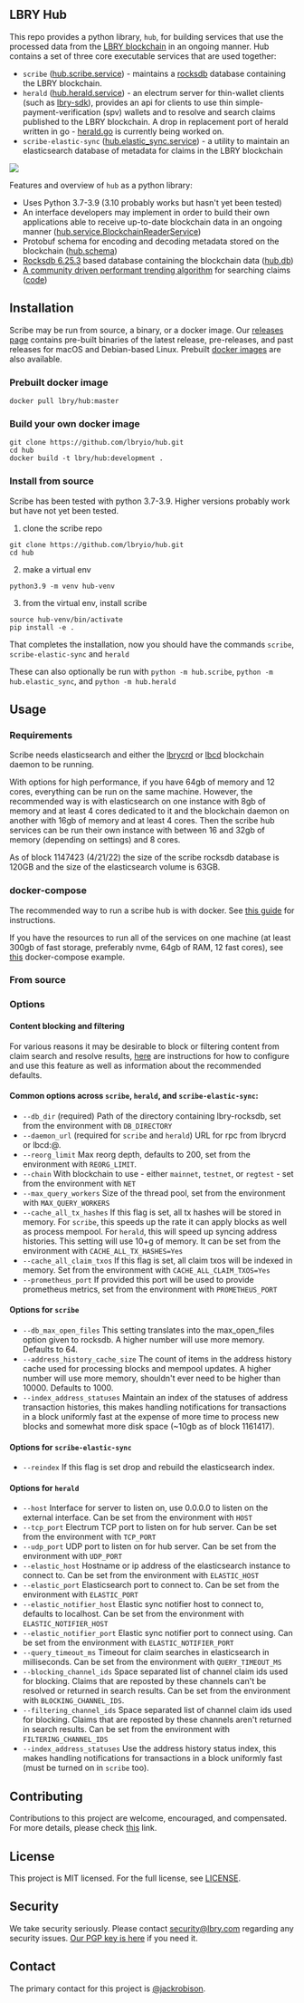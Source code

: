 ## LBRY Hub

This repo provides a python library, `hub`, for building services that use the processed data from the [LBRY blockchain](https://github.com/lbryio/lbrycrd) in an ongoing manner. Hub contains a set of three core executable services that are used together:
 * `scribe` ([hub.scribe.service](https://github.com/lbryio/hub/tree/master/hub/service.py)) - maintains a [rocksdb](https://github.com/lbryio/lbry-rocksdb) database containing the LBRY blockchain.
 * `herald` ([hub.herald.service](https://github.com/lbryio/hub/tree/master/hub/herald/service.py)) - an electrum server for thin-wallet clients (such as [lbry-sdk](https://github.com/lbryio/lbry-sdk)), provides an api for clients to use thin simple-payment-verification (spv) wallets and to resolve and search claims published to the LBRY blockchain. A drop in replacement port of herald written in go - [herald.go](https://github.com/lbryio/herald.go) is currently being worked on.
 * `scribe-elastic-sync` ([hub.elastic_sync.service](https://github.com/lbryio/hub/tree/master/hub/elastic_sync/service.py)) - a utility to maintain an elasticsearch database of metadata for claims in the LBRY blockchain

![](https://raw.githubusercontent.com/lbryio/hub/master/docs/diagram.png)

Features and overview of `hub` as a python library:
 * Uses Python 3.7-3.9 (3.10 probably works but hasn't yet been tested)
 * An interface developers may implement in order to build their own applications able to receive up-to-date blockchain data in an ongoing manner ([hub.service.BlockchainReaderService](https://github.com/lbryio/hub/tree/master/hub/service.py))
 * Protobuf schema for encoding and decoding metadata stored on the blockchain ([hub.schema](https://github.com/lbryio/hub/tree/master/hub/schema))
 * [Rocksdb 6.25.3](https://github.com/lbryio/lbry-rocksdb/) based database containing the blockchain data ([hub.db](https://github.com/lbryio/hub/tree/master/hub/db))
 * [A community driven performant trending algorithm](https://raw.githubusercontent.com/lbryio/hub/master/docs/trending%20algorithm.pdf) for searching claims ([code](https://github.com/lbryio/hub/blob/master/hub/elastic_sync/fast_ar_trending.py))

## Installation

Scribe may be run from source, a binary, or a docker image.
Our [releases page](https://github.com/lbryio/hub/releases) contains pre-built binaries of the latest release, pre-releases, and past releases for macOS and Debian-based Linux.
Prebuilt [docker images](https://hub.docker.com/r/lbry/hub/tags) are also available.

### Prebuilt docker image

`docker pull lbry/hub:master`

### Build your own docker image

```
git clone https://github.com/lbryio/hub.git
cd hub
docker build -t lbry/hub:development .
```

### Install from source

Scribe has been tested with python 3.7-3.9. Higher versions probably work but have not yet been tested.

1. clone the scribe repo
```
git clone https://github.com/lbryio/hub.git
cd hub
```
2. make a virtual env
```
python3.9 -m venv hub-venv
```
3. from the virtual env, install scribe
```
source hub-venv/bin/activate
pip install -e .
```

That completes the installation, now you should have the commands `scribe`, `scribe-elastic-sync` and `herald`

These can also optionally be run with `python -m hub.scribe`, `python -m hub.elastic_sync`, and `python -m hub.herald`

## Usage

### Requirements

Scribe needs elasticsearch and either the [lbrycrd](https://github.com/lbryio/lbrycrd) or [lbcd](https://github.com/lbryio/lbcd) blockchain daemon to be running.

With options for high performance, if you have 64gb of memory and 12 cores, everything can be run on the same machine. However, the recommended way is with elasticsearch on one instance with 8gb of memory and at least 4 cores dedicated to it and the blockchain daemon on another with 16gb of memory and at least 4 cores. Then the scribe hub services can be run their own instance with between 16 and 32gb of memory (depending on settings) and 8 cores. 

As of block 1147423 (4/21/22) the size of the scribe rocksdb database is 120GB and the size of the elasticsearch volume is 63GB.

### docker-compose
The recommended way to run a scribe hub is with docker. See [this guide](https://github.com/lbryio/hub/blob/master/docs/cluster_guide.md) for instructions.

If you have the resources to run all of the services on one machine (at least 300gb of fast storage, preferably nvme, 64gb of RAM, 12 fast cores), see [this](https://github.com/lbryio/hub/blob/master/docs/docker_examples/docker-compose.yml) docker-compose example.

### From source

### Options

#### Content blocking and filtering

For various reasons it may be desirable to block or filtering content from claim search and resolve results, [here](https://github.com/lbryio/hub/blob/master/docs/blocking.md) are instructions for how to configure and use this feature as well as information about the recommended defaults.

#### Common options across `scribe`, `herald`, and `scribe-elastic-sync`:
  - `--db_dir` (required) Path of the directory containing lbry-rocksdb, set from the environment with `DB_DIRECTORY`
  - `--daemon_url` (required for `scribe` and `herald`) URL for rpc from lbrycrd or lbcd<rpcuser>:<rpcpassword>@<lbrycrd rpc ip><lbrycrd rpc port>.
  - `--reorg_limit` Max reorg depth, defaults to 200, set from the environment with `REORG_LIMIT`.
  - `--chain` With blockchain to use - either `mainnet`, `testnet`, or `regtest` - set from the environment with `NET`
  - `--max_query_workers` Size of the thread pool, set from the environment with `MAX_QUERY_WORKERS`
  - `--cache_all_tx_hashes` If this flag is set, all tx hashes will be stored in memory. For `scribe`, this speeds up the rate it can apply blocks as well as process mempool. For `herald`, this will speed up syncing address histories. This setting will use 10+g of memory. It can be set from the environment with `CACHE_ALL_TX_HASHES=Yes`
  - `--cache_all_claim_txos` If this flag is set, all claim txos will be indexed in memory. Set from the environment with `CACHE_ALL_CLAIM_TXOS=Yes`
  - `--prometheus_port` If provided this port will be used to provide prometheus metrics, set from the environment with `PROMETHEUS_PORT`

#### Options for `scribe`
  - `--db_max_open_files` This setting translates into the max_open_files option given to rocksdb. A higher number will use more memory. Defaults to 64.
  - `--address_history_cache_size` The count of items in the address history cache used for processing blocks and mempool updates. A higher number will use more memory, shouldn't ever need to be higher than 10000. Defaults to 1000.
  - `--index_address_statuses` Maintain an index of the statuses of address transaction histories, this makes handling notifications for transactions in a block uniformly fast at the expense of more time to process new blocks and somewhat more disk space (~10gb as of block 1161417).

#### Options for `scribe-elastic-sync`
  - `--reindex` If this flag is set drop and rebuild the elasticsearch index.

#### Options for `herald`
  - `--host` Interface for server to listen on, use 0.0.0.0 to listen on the external interface. Can be set from the environment with `HOST`
  - `--tcp_port` Electrum TCP port to listen on for hub server. Can be set from the environment with `TCP_PORT`
  - `--udp_port` UDP port to listen on for hub server. Can be set from the environment with `UDP_PORT`
  - `--elastic_host` Hostname or ip address of the elasticsearch instance to connect to. Can be set from the environment with `ELASTIC_HOST`
  - `--elastic_port` Elasticsearch port to connect to. Can be set from the environment with `ELASTIC_PORT`
  - `--elastic_notifier_host` Elastic sync notifier host to connect to, defaults to localhost. Can be set from the environment with `ELASTIC_NOTIFIER_HOST`
  - `--elastic_notifier_port` Elastic sync notifier port to connect using. Can be set from the environment with `ELASTIC_NOTIFIER_PORT`
  - `--query_timeout_ms` Timeout for claim searches in elasticsearch in milliseconds. Can be set from the environment with `QUERY_TIMEOUT_MS`
  - `--blocking_channel_ids` Space separated list of channel claim ids used for blocking. Claims that are reposted by these channels can't be resolved or returned in search results. Can be set from the environment with `BLOCKING_CHANNEL_IDS`.
  - `--filtering_channel_ids` Space separated list of channel claim ids used for blocking. Claims that are reposted by these channels aren't returned in search results. Can be set from the environment with `FILTERING_CHANNEL_IDS`
  - `--index_address_statuses` Use the address history status index, this makes handling notifications for transactions in a block uniformly fast (must be turned on in `scribe` too).

## Contributing

Contributions to this project are welcome, encouraged, and compensated. For more details, please check [this](https://lbry.tech/contribute) link.

## License

This project is MIT licensed. For the full license, see [LICENSE](LICENSE).

## Security

We take security seriously. Please contact security@lbry.com regarding any security issues. [Our PGP key is here](https://lbry.com/faq/pgp-key) if you need it.

## Contact

The primary contact for this project is [@jackrobison](mailto:jackrobison@lbry.com).
